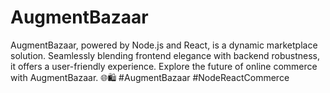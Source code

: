 # AugmentBazaar
 AugmentBazaar, powered by Node.js and React, is a dynamic marketplace solution. Seamlessly blending frontend elegance with backend robustness, it offers a user-friendly experience. Explore the future of online commerce with AugmentBazaar. 🌐🛍️ #AugmentBazaar #NodeReactCommerce
